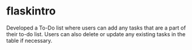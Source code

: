 # flaskintro
Developed a To-Do list where users can add any tasks that are a part of their to-do list. Users can also delete or update any existing tasks in the table if necessary.
